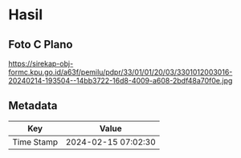 # Hasil

## Foto C Plano

https://sirekap-obj-formc.kpu.go.id/a63f/pemilu/pdpr/33/01/01/20/03/3301012003016-20240214-193504--14bb3722-16d8-4009-a608-2bdf48a70f0e.jpg


## Metadata

| Key        | Value               |
| ---------- | ------------------- |
| Time Stamp | 2024-02-15 07:02:30 |



